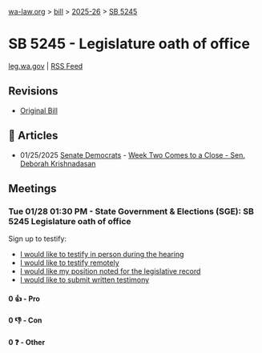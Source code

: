 [wa-law.org](/) > [bill](/bill/) > [2025-26](/bill/2025-26/) > [SB 5245](/bill/2025-26/sb/5245/)

# SB 5245 - Legislature oath of office
[leg.wa.gov](https://app.leg.wa.gov/billsummary?BillNumber=5245&Year=2025&Initiative=false) | [RSS Feed](./rss.xml)

## Revisions
* [Original Bill](1/)

## 📰 Articles
* 01/25/2025 [Senate Democrats](/org/senate_democrats/) - [Week Two Comes to a Close - Sen. Deborah Krishnadasan](https://senatedemocrats.wa.gov/Krishnadasan/2025/01/24/week-two-comes-to-a-close/#:~:text=5245)

## Meetings
### Tue 01/28 01:30 PM - State Government & Elections (SGE): SB 5245 Legislature oath of office
Sign up to testify:
* [I would like to testify in person during the hearing](https://app.leg.wa.gov/csi/Testifier/Add?chamber=House&mId=32549&aId=161932&caId=25034&tId=1)
* [I would like to testify remotely](https://app.leg.wa.gov/csi/Testifier/Add?chamber=House&mId=32549&aId=161932&caId=25034&tId=2)
* [I would like my position noted for the legislative record](https://app.leg.wa.gov/csi/Testifier/Add?chamber=House&mId=32549&aId=161932&caId=25034&tId=3)
* [I would like to submit written testimony](https://app.leg.wa.gov/csi/Testifier/Add?chamber=House&mId=32549&aId=161932&caId=25034&tId=4)

#### 0 👍 - Pro

#### 0 👎 - Con

#### 0 ❓ - Other
